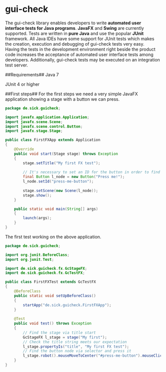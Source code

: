 gui-check
========

The gui-check library enables developers to write **automated user interface tests for Java programs**. **JavaFX** and **Swing** are currently supported. Tests are written in **pure Java** and use the popular **JUnit** framework. All Java IDEs have some support for JUnit tests which makes the creation, execution and debugging of gui-check tests very easy.  
Having the tests in the development environment right beside the product code increases the acceptance of automated user interface tests among developers. Additionally, gui-check tests may be executed on an integration test server.

##Requirements##
Java 7

JUnit 4 or higher

##First steps##
For the first steps we need a very simple JavaFX application showing a stage with a button we can press.
```java
package de.sick.guicheck;

import javafx.application.Application;
import javafx.scene.Scene;
import javafx.scene.control.Button;
import javafx.stage.Stage;

public class FirstFXApp extends Application
{
    @Override
    public void start(Stage stage) throws Exception
    {
        stage.setTitle("My first FX test");
        
        // It's necessary to set an ID for the button in order to find it in the test
        final Button l_node = new Button("Press me!");
        l_node.setId("press-me-button");
        
        stage.setScene(new Scene(l_node));
        stage.show();
    }

    public static void main(String[] args)
    {
        launch(args);
    }
}
```
The first test working on the above application.
```java
package de.sick.guicheck;

import org.junit.BeforeClass;
import org.junit.Test;

import de.sick.guicheck.fx.GcStageFX;
import de.sick.guicheck.fx.GcTestFX;

public class FirstFXTest extends GcTestFX
{
    @BeforeClass
    public static void setUpBeforeClass()
    {
        startApp("de.sick.guicheck.FirstFXApp");
    }
    
    @Test
    public void test() throws Exception
    {
        // Find the stage via title start
        GcStageFX l_stage = stage("My first");
        // Check the title string meets our expectation
        l_stage.propertyIs("title", "My first FX test");
        // Find the button node via selector and press it
        l_stage.robot().mouseMoveToCenter("#press-me-button").mouseClick();
    }
}
```
